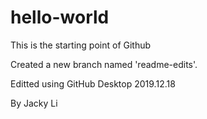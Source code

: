 # hello-world
This is the starting point of Github

Created a new branch named 'readme-edits'.

Editted using GitHub Desktop 2019.12.18

By Jacky Li
